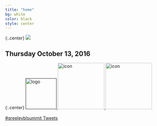 ```yaml
---
title: "home"
bg: white
color: black
style: center
---
```


{:.center}
<a href="">
   <img src="https://github.com/WCSD6/TheGreeleyBlendedLearningSummit/blob/gh-pages/img/BlendedLearningSummit-02.3.png?raw=true">
</a>

## Thursday October 13, 2016

{:.center}
<a href="">
   <img src="https://github.com/WCSD6/TheGreeleyBlendedLearningSummit/blob/gh-pages/img/WCSD6logo.png?raw=true" alt="logo" style="width: 100px;"/>
</a>
<a href="https://greeley.revtrak.net/tek9.asp?pg=RW_BlndLrnngSmmt" target="_blank">
   <img src="https://github.com/WCSD6/TheGreeleyBlendedLearningSummit/blob/gh-pages/img/Registersm.png?raw=true" alt="icon" style="width:150px;">
</a>
</a>
<a href="https://m.me/greeleyblteam" target="_blank">
   <img src="http://img.labnol.org/di/facebook-messenger.png" alt="icon" style="width:150px;">
</a>
<br><br>
<a class="twitter-timeline"  href="https://twitter.com/hashtag/greeleyblsummit" data-widget-id="784077100810510337">#greeleyblsummit Tweets</a>
            <script>!function(d,s,id){var js,fjs=d.getElementsByTagName(s)[0],p=/^http:/.test(d.location)?'http':'https';if(!d.getElementById(id)){js=d.createElement(s);js.id=id;js.src=p+"://platform.twitter.com/widgets.js";fjs.parentNode.insertBefore(js,fjs);}}(document,"script","twitter-wjs");</script>
          
